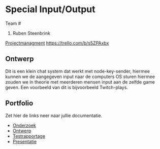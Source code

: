 # Special Input/Output
Team #
1. Ruben Steenbrink

[Projectmanagment]() <https://trello.com/b/s5ZPAxbx>

## Ontwerp
Dit is een klein chat system dat werkt met node-key-sender, hiermee kunnen we de aangegeven input naar de computers OS sturen hiermee zouden we in theorie met meerderen mensen input aan de zelfde game geven. Een voorbeeld van dit is bijvoorbeeld Twitch-plays.

## Portfolio
Zet hier de links neer naar jullie documentatie.

* [Onderzoek]()
* [Ontwerp]()
* [Testrapportage]()
* [Presentatie]()

